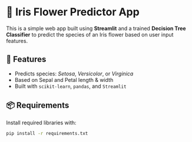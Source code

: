 # 🌸 Iris Flower Predictor App

This is a simple web app built using **Streamlit** and a trained **Decision Tree Classifier** to predict the species of an Iris flower based on user input features.

## 🚀 Features
- Predicts species: *Setosa*, *Versicolor*, or *Virginica*
- Based on Sepal and Petal length & width
- Built with `scikit-learn`, `pandas`, and `Streamlit`

## 📦 Requirements
Install required libraries with:
```bash
pip install -r requirements.txt
